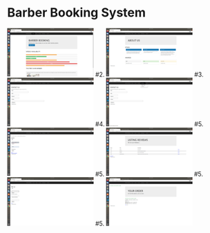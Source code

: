# Barber Booking System 

<img src="1 (1).png" width="200">
#2. 
<img src="1 (2).png" width="200">
#3. 
<img src="1 (3).png" width="200">
#4.
<img src="1 (4).png" width="200">
#5. 
<img src="1 (5).png" width="200">
#5. 
<img src="1 (6).png" width="200">
#5. 
<img src="1 (7).png" width="200">
#5. 
<img src="1 (8).png" width="200">


